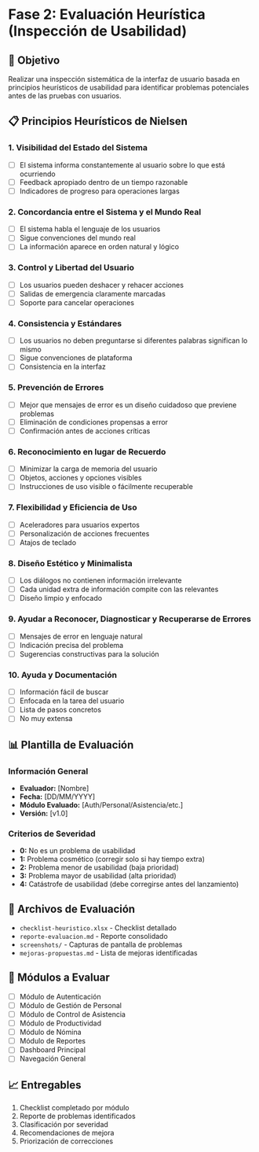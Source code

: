 # Fase 2: Evaluación Heurística (Inspección de Usabilidad)

## 🎯 Objetivo
Realizar una inspección sistemática de la interfaz de usuario basada en principios heurísticos de usabilidad para identificar problemas potenciales antes de las pruebas con usuarios.

## 📋 Principios Heurísticos de Nielsen

### 1. Visibilidad del Estado del Sistema
- [ ] El sistema informa constantemente al usuario sobre lo que está ocurriendo
- [ ] Feedback apropiado dentro de un tiempo razonable
- [ ] Indicadores de progreso para operaciones largas

### 2. Concordancia entre el Sistema y el Mundo Real
- [ ] El sistema habla el lenguaje de los usuarios
- [ ] Sigue convenciones del mundo real
- [ ] La información aparece en orden natural y lógico

### 3. Control y Libertad del Usuario
- [ ] Los usuarios pueden deshacer y rehacer acciones
- [ ] Salidas de emergencia claramente marcadas
- [ ] Soporte para cancelar operaciones

### 4. Consistencia y Estándares
- [ ] Los usuarios no deben preguntarse si diferentes palabras significan lo mismo
- [ ] Sigue convenciones de plataforma
- [ ] Consistencia en la interfaz

### 5. Prevención de Errores
- [ ] Mejor que mensajes de error es un diseño cuidadoso que previene problemas
- [ ] Eliminación de condiciones propensas a error
- [ ] Confirmación antes de acciones críticas

### 6. Reconocimiento en lugar de Recuerdo
- [ ] Minimizar la carga de memoria del usuario
- [ ] Objetos, acciones y opciones visibles
- [ ] Instrucciones de uso visible o fácilmente recuperable

### 7. Flexibilidad y Eficiencia de Uso
- [ ] Aceleradores para usuarios expertos
- [ ] Personalización de acciones frecuentes
- [ ] Atajos de teclado

### 8. Diseño Estético y Minimalista
- [ ] Los diálogos no contienen información irrelevante
- [ ] Cada unidad extra de información compite con las relevantes
- [ ] Diseño limpio y enfocado

### 9. Ayudar a Reconocer, Diagnosticar y Recuperarse de Errores
- [ ] Mensajes de error en lenguaje natural
- [ ] Indicación precisa del problema
- [ ] Sugerencias constructivas para la solución

### 10. Ayuda y Documentación
- [ ] Información fácil de buscar
- [ ] Enfocada en la tarea del usuario
- [ ] Lista de pasos concretos
- [ ] No muy extensa

## 📊 Plantilla de Evaluación

### Información General
- **Evaluador:** [Nombre]
- **Fecha:** [DD/MM/YYYY]
- **Módulo Evaluado:** [Auth/Personal/Asistencia/etc.]
- **Versión:** [v1.0]

### Criterios de Severidad
- **0:** No es un problema de usabilidad
- **1:** Problema cosmético (corregir solo si hay tiempo extra)
- **2:** Problema menor de usabilidad (baja prioridad)
- **3:** Problema mayor de usabilidad (alta prioridad)
- **4:** Catástrofe de usabilidad (debe corregirse antes del lanzamiento)

## 📁 Archivos de Evaluación
- `checklist-heuristico.xlsx` - Checklist detallado
- `reporte-evaluacion.md` - Reporte consolidado
- `screenshots/` - Capturas de pantalla de problemas
- `mejoras-propuestas.md` - Lista de mejoras identificadas

## 🎯 Módulos a Evaluar
- [ ] Módulo de Autenticación
- [ ] Módulo de Gestión de Personal
- [ ] Módulo de Control de Asistencia
- [ ] Módulo de Productividad
- [ ] Módulo de Nómina
- [ ] Módulo de Reportes
- [ ] Dashboard Principal
- [ ] Navegación General

## 📈 Entregables
1. Checklist completado por módulo
2. Reporte de problemas identificados
3. Clasificación por severidad
4. Recomendaciones de mejora
5. Priorización de correcciones

